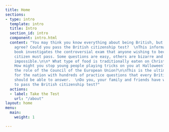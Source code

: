 ```yaml
---
title: Home
sections:
- type: intro
  template: intro
  title: Intro
  section_id: intro
  component: intro.html
  content: "You may think you know everything about being British, but would the government
    agree? Could you pass the British citizenship test?  \nThis informative and entertaining
    book investigates the controversial exam that anyone wishing to become a British
    citizen must pass. Some questions are easy, others are bizarre and some are downright
    impossible.\n\n* What type of food is traditionally eaten on Christmas Day?\n*
    How might you stop young people playing tricks on you at Halloween?\n* What is
    the role of the Council of the European Union?\n\nThis is the ultimate quiz book
    for the nation with hundreds of practice questions that every British citizen
    should be able to answer.  \nDo you, your family and friends have what it takes
    to pass the British citizenship test?"
  actions:
  - label: Take the Test
    url: "/about"
layout: home
menu:
  main:
    weight: 1

---
```

